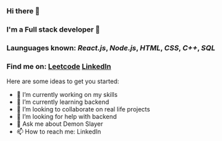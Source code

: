 ### Hi there 👋
### I'm a Full stack developer :iphone:
### Launguages known: *React.js*, *Node.js*, *HTML*, *CSS*, *C++*, *SQL*
### Find me on: [Leetcode](https://leetcode.com/ashiita__/) [LinkedIn](https://www.linkedin.com/in/ashita-nihore-3ab217210/)

Here are some ideas to get you started:

- 🔭 I’m currently working on my skills
- 🌱 I’m currently learning backend
- 👯 I’m looking to collaborate on real life projects
- 🤔 I’m looking for help with backend
- 💬 Ask me about Demon Slayer
- 📫 How to reach me: LinkedIn
